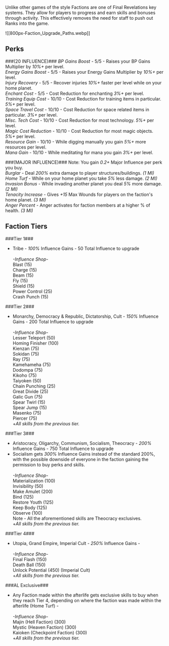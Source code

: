 Unlike other games of the style Factions are one of Final Revelations key systems. They allow for players to progress and earn skills and bonuses through activity. This effectively removes the need for staff to push out Ranks into the game.

![[800px-Faction_Upgrade_Paths.webp]]
## Perks ##
###(20 INFLUENCE)###
*BP Gains Boost* - 5/5 - Raises your BP Gains Multiplier by *10%+* per level. <br>
*Energy Gains Boost* - 5/5 - Raises your Energy Gains Multiplier by *10%+* per level. <br>
*Injury Recovery* - 5/5 - Recover injuries *10%+* faster per level while on your home planet. <br>
*Enchant Cost* - 5/5 - Cost Reduction for enchanting *3%+* per level. <br>
*Training Equip Cost* - 10/10 - Cost Reduction for training items in particular. *5%+* per level. <br>
*Space Travel Cost* - 10/10 - Cost Reduction for space related items in particular. *3%+* per level. <br>
*Misc. Tech Cost* - 10/10 - Cost Reduction for most technology. *5%+* per level. <br>
*Magic Cost Reduction* - 10/10 - Cost Reduction for most magic objects. *5%+* per level. <br>
*Resource Gain* - 10/10 - While digging manually you gain *5%+* more resources per level. <br>
*Mana Gain* - 10/10 - While meditating for mana you gain *3%+* per level.

###(MAJOR INFLUENCE)###
Note: You gain *0.2+* Major Influence per perk you buy. <br>
*Burglar* - Deal *200%* extra damage to player structures/buildings. *(1 MI)* <br>
*Home Turf* - While on your home planet you take *5%* less damage. *(2 MI)* <br>
*Invasion Bonus* - While invading another planet you deal *5%* more damage. *(2 MI)* <br>
*Tenacity Increase* - Gives *+15* Max Wounds for players on the faction's home planet. *(3 MI)* <br>
*Anger Percent* - Anger activates for faction members at a higher % of health. *(3 MI)*

## Faction Tiers ##
###Tier 1###
- Tribe - *100%* Influence Gains - 50 Total Influence to upgrade<br><br>
*-Influence Shop-* <br>
Blast (15) <br>
Charge (15) <br>
Beam (15) <br>
Fly (15) <br>
Shield (15) <br>
Power Control (25) <br>
Crash Punch (15)

###Tier 2###
- Monarchy, Democracy & Republic, Dictatorship, Cult - *150%* Influence Gains - 200 Total Influence to upgrade<br><br>
*-Influence Shop-* <br>
Lesser Teleport (50) <br>
Homing Finisher (100) <br>
Kienzan (75) <br>
Sokidan (75) <br>
Ray (75) <br>
Kamehameha (75) <br>
Dodompa (75) <br>
Kikoho (75) <br>
Taiyoken (50) <br>
Chain Punching (25) <br>
Great Divide (25) <br>
Galic Gun (75) <br>
Spear Twirl (15) <br>
Spear Jump (15) <br>
Masenko (75) <br>
Piercer (75) <br>
+*All skills from the previous tier.*

###Tier 3###
- Aristocracy, Oligarchy, Communism, Socialism, Theocracy - *200%* Influence Gains - 750 Total Influence to upgrade<br>
- Socialism gets *300%* Influence Gains instead of the standard 200%, with the possible downside of everyone in the faction gaining the permission to buy perks and skills.<br><br>
*-Influence Shop-* <br>
Materialization (100) <br>
Invisibility (50) <br>
Make Amulet (200) <br>
Bind (125) <br>
Restore Youth (125) <br>
Keep Body (125) <br>
Observe (100) <br>
Note - All the aforementioned skills are Theocracy exclusives.<br>
+*All skills from the previous tier.*

###Tier 4###
- Utopia, Grand Empire, Imperial Cult - *250%* Influence Gains - <br><br>
*-Influence Shop-* <br>
Final Flash (150) <br>
Death Ball (150) <br>
Unlock Potential (450) (Imperial Cult) <br>
+*All skills from the previous tier.*

###AL Exclusive###
- Any Faction made within the afterlife gets exclusive skills to buy when they reach Tier 4, depending on where the faction was made within the afterlife (Home Turf) - <br><br>
*-Influence Shop-* <br>
Majin (Hell Faction) (300) <br>
Mystic (Heaven Faction) (300) <br>
Kaioken (Checkpoint Faction) (300) <br>
+*All skills from the previous tier.*
